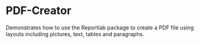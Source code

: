 # PDF-Creator
Demonstrates how to use the Reportlab package to create a PDF file using layouts including pictures, text, tables and paragraphs.
